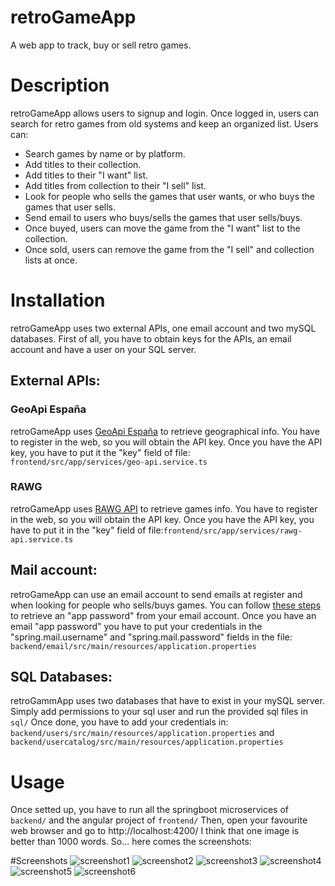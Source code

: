 # retroGameApp
A web app to track, buy or sell retro games.

# Description
retroGameApp allows users to signup and login. Once logged in, users can search for retro games from old systems and keep an organized list. Users can:

- Search games by name or by platform.
- Add titles to their collection.
- Add titles to their "I want" list.
- Add titles from collection to their "I sell" list.
- Look for people who sells the games that user wants, or who buys the games that user sells.
- Send email to users who buys/sells the games that user sells/buys.
- Once buyed, users can move the game from the "I want" list to the collection.
- Once sold, users can remove the game from the "I sell" and collection lists at once.

# Installation
retroGameApp uses two external APIs, one email account and two mySQL databases. First of all, you have to obtain keys for the APIs, an email account and have a user on your SQL server.

## External APIs:
### GeoApi España
retroGameApp uses [GeoApi España](https://geoapi.es/registro) to retrieve geographical info. You have to register in the web, so you will obtain the API key. Once you have the API key, you have to put it the "key" field of file: ```frontend/src/app/services/geo-api.service.ts```
### RAWG
retroGameApp uses [RAWG API](https://rawg.io/signup) to retrieve games info. You have to register in the web, so you will obtain the API key. Once you have the API key, you have to put it in the "key" field of file:```frontend/src/app/services/rawg-api.service.ts```

## Mail account:
retroGameApp can use an email account to send emails at register and when looking for people who sells/buys games. You can follow [these steps](https://www.lifewire.com/get-a-password-to-access-gmail-by-pop-imap-2-1171882) to retrieve an "app password" from your email account.
Once you have an email "app password" you have to put your credentials in the "spring.mail.username" and "spring.mail.password" fields in the file: ```backend/email/src/main/resources/application.properties```

## SQL Databases:
retroGammApp uses two databases that have to exist in your mySQL server. Simply add permissions to your sql user and run the provided sql files in ```sql/```
Once done, you have to add your credentials in:
```backend/users/src/main/resources/application.properties``` and ```backend/usercatalog/src/main/resources/application.properties```

# Usage
Once setted up, you have to run all the springboot microservices of ```backend/``` and the angular project of ```frontend/```
Then, open your favourite web browser and go to http://localhost:4200/
I think that one image is better than 1000 words. So... here comes the screenshots:

#Screenshots
![screenshot1](screenshots/screenshot1.png)
![screenshot2](screenshots/screenshot2.png)
![screenshot3](screenshots/screenshot3.png)
![screenshot4](screenshots/screenshot4.png)
![screenshot5](screenshots/screenshot5.png)
![screenshot6](screenshots/screenshot6.png)
